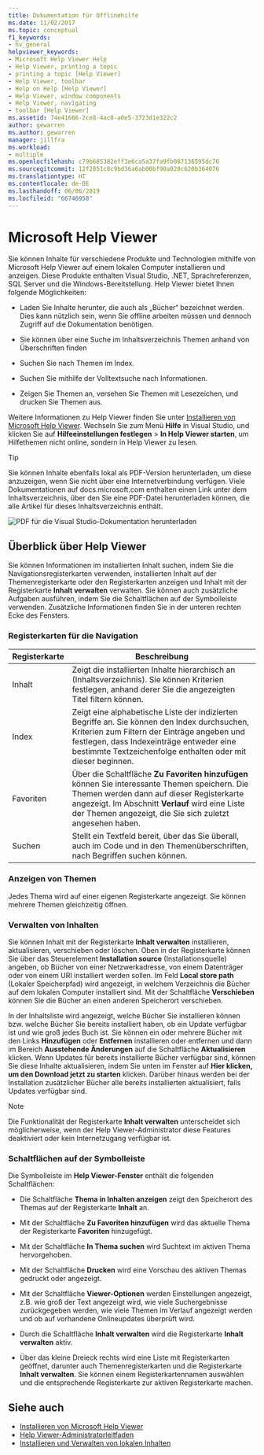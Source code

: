 ```yaml
---
title: Dokumentation für Offlinehilfe
ms.date: 11/02/2017
ms.topic: conceptual
f1_keywords:
- hv_general
helpviewer_keywords:
- Microsoft Help Viewer Help
- Help Viewer, printing a topic
- printing a topic [Help Viewer]
- Help Viewer, toolbar
- Help on Help [Help Viewer]
- Help Viewer, window components
- Help Viewer, navigating
- toolbar [Help Viewer]
ms.assetid: 74e41666-2ce8-4ac0-a0e5-3723d1e322c2
author: gewarren
ms.author: gewarren
manager: jillfra
ms.workload:
- multiple
ms.openlocfilehash: c79b685382eff3e6ca5a37fa9fb087136595dc76
ms.sourcegitcommit: 12f2851c8c9bd36a6ab00bf90a020c620b364076
ms.translationtype: HT
ms.contentlocale: de-DE
ms.lasthandoff: 06/06/2019
ms.locfileid: "66746958"
---
```

# <a name="microsoft-help-viewer"></a>Microsoft Help Viewer

Sie können Inhalte für verschiedene Produkte und Technologien mithilfe von Microsoft Help Viewer auf einem lokalen Computer installieren und anzeigen. Diese Produkte enthalten Visual Studio, .NET, Sprachreferenzen, SQL Server und die Windows-Bereitstellung. Help Viewer bietet Ihnen folgende Möglichkeiten:

- Laden Sie Inhalte herunter, die auch als „Bücher“ bezeichnet werden. Dies kann nützlich sein, wenn Sie offline arbeiten müssen und dennoch Zugriff auf die Dokumentation benötigen.

- Sie können über eine Suche im Inhaltsverzeichnis Themen anhand von Überschriften finden

- Suchen Sie nach Themen im Index.

- Suchen Sie mithilfe der Volltextsuche nach Informationen.

- Zeigen Sie Themen an, versehen Sie Themen mit Lesezeichen, und drucken Sie Themen aus.

Weitere Informationen zu Help Viewer finden Sie unter [Installieren von Microsoft Help Viewer](../help-viewer/installation.md). Wechseln Sie zum Menü **Hilfe** in Visual Studio, und klicken Sie auf **Hilfeeinstellungen festlegen** > **In Help Viewer starten**, um Hilfethemen nicht online, sondern in Help Viewer zu lesen.

> [!TIP]
> Sie können Inhalte ebenfalls lokal als PDF-Version herunterladen, um diese anzuzeigen, wenn Sie nicht über eine Internetverbindung verfügen. Viele Dokumentationen auf docs.microsoft.com enthalten einen Link unter dem Inhaltsverzeichnis, über den Sie eine PDF-Datei herunterladen können, die alle Artikel für dieses Inhaltsverzeichnis enthält.
>
> ![PDF für die Visual Studio-Dokumentation herunterladen](media/overview/download-pdf.png)

## <a name="help-viewer-tour"></a>Überblick über Help Viewer

Sie können Informationen im installierten Inhalt suchen, indem Sie die Navigationsregisterkarten verwenden, installierten Inhalt auf der Themenregisterkarte oder den Registerkarten anzeigen und Inhalt mit der Registerkarte **Inhalt verwalten** verwalten. Sie können auch zusätzliche Aufgaben ausführen, indem Sie die Schaltflächen auf der Symbolleiste verwenden. Zusätzliche Informationen finden Sie in der unteren rechten Ecke des Fensters.

### <a name="navigation-tabs"></a>Registerkarten für die Navigation

|Registerkarte|Beschreibung|
|---|-----------|
|Inhalt|Zeigt die installierten Inhalte hierarchisch an (Inhaltsverzeichnis). Sie können Kriterien festlegen, anhand derer Sie die angezeigten Titel filtern können.|
|Index|Zeigt eine alphabetische Liste der indizierten Begriffe an. Sie können den Index durchsuchen, Kriterien zum Filtern der Einträge angeben und festlegen, dass Indexeinträge entweder eine bestimmte Textzeichenfolge enthalten oder mit dieser beginnen.|
|Favoriten|Über die Schaltfläche **Zu Favoriten hinzufügen** können Sie interessante Themen speichern. Die Themen werden dann auf dieser Registerkarte angezeigt. Im Abschnitt **Verlauf** wird eine Liste der Themen angezeigt, die Sie sich zuletzt angesehen haben.|
|Suchen|Stellt ein Textfeld bereit, über das Sie überall, auch im Code und in den Themenüberschriften, nach Begriffen suchen können.|

### <a name="view-topics"></a>Anzeigen von Themen

Jedes Thema wird auf einer eigenen Registerkarte angezeigt. Sie können mehrere Themen gleichzeitig öffnen.

### <a name="manage-content"></a>Verwalten von Inhalten

Sie können Inhalt mit der Registerkarte **Inhalt verwalten** installieren, aktualisieren, verschieben oder löschen. Oben in der Registerkarte können Sie über das Steuerelement **Installation source** (Installationsquelle) angeben, ob Bücher von einer Netzwerkadresse, von einem Datenträger oder von einem URI installiert werden sollen. Im Feld **Local store path** (Lokaler Speicherpfad) wird angezeigt, in welchem Verzeichnis die Bücher auf dem lokalen Computer installiert sind. Mit der Schaltfläche **Verschieben** können Sie die Bücher an einen anderen Speicherort verschieben.

In der Inhaltsliste wird angezeigt, welche Bücher Sie installieren können bzw. welche Bücher Sie bereits installiert haben, ob ein Update verfügbar ist und wie groß jedes Buch ist. Sie können ein oder mehrere Bücher mit den Links **Hinzufügen** oder **Entfernen** installieren oder entfernen und dann im Bereich **Ausstehende Änderungen** auf die Schaltfläche **Aktualisieren** klicken. Wenn Updates für bereits installierte Bücher verfügbar sind, können Sie diese Inhalte aktualisieren, indem Sie unten im Fenster auf **Hier klicken, um den Download jetzt zu starten** klicken. Darüber hinaus werden bei der Installation zusätzlicher Bücher alle bereits installierten aktualisiert, falls Updates verfügbar sind.

> [!NOTE]
> Die Funktionalität der Registerkarte **Inhalt verwalten** unterscheidet sich möglicherweise, wenn der Help Viewer-Administrator diese Features deaktiviert oder kein Internetzugang verfügbar ist.

### <a name="toolbar-buttons"></a>Schaltflächen auf der Symbolleiste

Die Symbolleiste im **Help Viewer-Fenster** enthält die folgenden Schaltflächen:

- Die Schaltfläche **Thema in Inhalten anzeigen** zeigt den Speicherort des Themas auf der Registerkarte **Inhalt** an.

- Mit der Schaltfläche **Zu Favoriten hinzufügen** wird das aktuelle Thema der Registerkarte **Favoriten** hinzugefügt.

- Mit der Schaltfläche **In Thema suchen** wird Suchtext im aktiven Thema hervorgehoben.

- Mit der Schaltfläche **Drucken** wird eine Vorschau des aktiven Themas gedruckt oder angezeigt.

- Mit der Schaltfläche **Viewer-Optionen** werden Einstellungen angezeigt, z.B. wie groß der Text angezeigt wird, wie viele Suchergebnisse zurückgegeben werden, wie viele Themen im Verlauf angezeigt werden und ob auf vorhandene Onlineupdates überprüft wird.

- Durch die Schaltfläche **Inhalt verwalten** wird die Registerkarte **Inhalt verwalten** aktiv.

- Über das kleine Dreieck rechts wird eine Liste mit Registerkarten geöffnet, darunter auch Themenregisterkarten und die Registerkarte **Inhalt verwalten**. Sie können einem Registerkartennamen auswählen und die entsprechende Registerkarte zur aktiven Registerkarte machen.

## <a name="see-also"></a>Siehe auch

- [Installieren von Microsoft Help Viewer](../help-viewer/installation.md)
- [Help Viewer-Administratorleitfaden](../help-viewer/administrator-guide.md)
- [Installieren und Verwalten von lokalen Inhalten](../help-viewer/install-manage-local-content.md)
